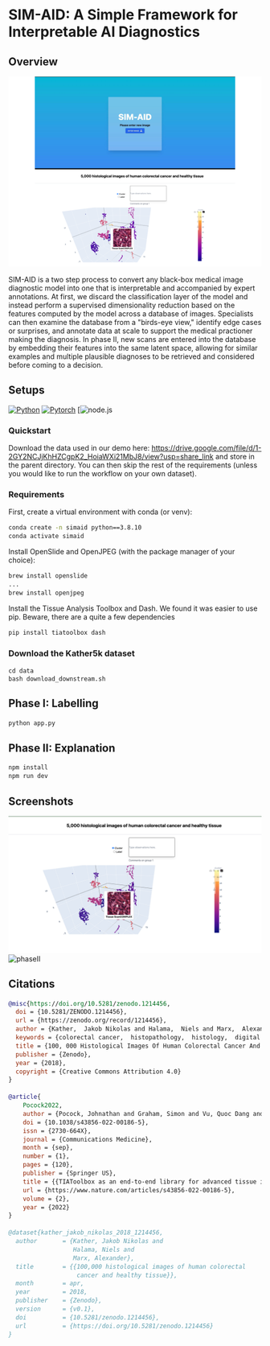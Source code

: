 
# SIM-AID: A Simple Framework for Interpretable AI Diagnostics

## Overview
![SIM-AID](sim-aid.png)

SIM-AID is a two step process to convert any black-box medical image diagnostic model into one that is interpretable and accompanied by expert annotations. At first, we discard the classification layer of the model and instead perform a supervised dimensionality reduction based on the features computed by the model across a database of images. Specialists can then examine the database from a "birds-eye view," identify edge cases or surprises, and annotate data at scale to support the medical practioner making the diagnosis. In phase II, new scans are entered into the database by embedding their features into the same latent space, allowing for similar examples and multiple plausible diagnoses to be retrieved and considered before coming to a decision. 

## Setups

[![Python](https://img.shields.io/badge/python-3.8.10-blue?logo=python&logoColor=FED643)](https://www.python.org/downloads/release/python-3810/)
[![Pytorch](https://img.shields.io/badge/pytorch-1.13.1-red?logo=pytorch)](https://pytorch.org/get-started/previous-versions/)
[![node.js](https://img.shields.io/badge/https%3A%2F%2Fnodejs.org%2Fen%2Fdownload%2F-node.js-brightgreen)

### Quickstart

Download the data used in our demo here: https://drive.google.com/file/d/1-2GY2NCJjKhHZCgpK2_HoiaWXi21MbJ8/view?usp=share_link and store in the parent directory. You can then skip the rest of the requirements (unless you would like to run the workflow on your own dataset). 

### Requirements

First, create a virtual environment with conda (or venv):

```bash 
conda create -n simaid python==3.8.10
conda activate simaid
```

Install OpenSlide and OpenJPEG (with the package manager of your choice):
```bash 
brew install openslide
...
brew install openjpeg
```

Install the Tissue Analysis Toolbox and Dash. We found it was easier to use pip. Beware, there are a quite a few dependencies
```bash
pip install tiatoolbox dash
```

### Download the Kather5k dataset
```
cd data
bash download_downstream.sh
```

## Phase I: Labelling
```bash
python app.py
```

## Phase II: Explanation
```bash
npm install
npm run dev
```

## Screenshots
![phaseI](phaseI.png)
![phaseII](phaseII.png)


## Citations


```bibtex
@misc{https://doi.org/10.5281/zenodo.1214456,
  doi = {10.5281/ZENODO.1214456},
  url = {https://zenodo.org/record/1214456},
  author = {Kather,  Jakob Nikolas and Halama,  Niels and Marx,  Alexander},
  keywords = {colorectal cancer,  histopathology,  histology,  digital pathology,  image classification},
  title = {100, 000 Histological Images Of Human Colorectal Cancer And Healthy Tissue},
  publisher = {Zenodo},
  year = {2018},
  copyright = {Creative Commons Attribution 4.0}
}

@article{
    Pocock2022,
    author = {Pocock, Johnathan and Graham, Simon and Vu, Quoc Dang and Jahanifar, Mostafa and Deshpande, Srijay and Hadjigeorghiou, Giorgos and Shephard, Adam and Bashir, Raja Muhammad Saad and Bilal, Mohsin and Lu, Wenqi and Epstein, David and Minhas, Fayyaz and Rajpoot, Nasir M and Raza, Shan E Ahmed},
    doi = {10.1038/s43856-022-00186-5},
    issn = {2730-664X},
    journal = {Communications Medicine},
    month = {sep},
    number = {1},
    pages = {120},
    publisher = {Springer US},
    title = {{TIAToolbox as an end-to-end library for advanced tissue image analytics}},
    url = {https://www.nature.com/articles/s43856-022-00186-5},
    volume = {2},
    year = {2022}
}

@dataset{kather_jakob_nikolas_2018_1214456,
  author       = {Kather, Jakob Nikolas and
                  Halama, Niels and
                  Marx, Alexander},
  title        = {{100,000 histological images of human colorectal 
                   cancer and healthy tissue}},
  month        = apr,
  year         = 2018,
  publisher    = {Zenodo},
  version      = {v0.1},
  doi          = {10.5281/zenodo.1214456},
  url          = {https://doi.org/10.5281/zenodo.1214456}
}
```
